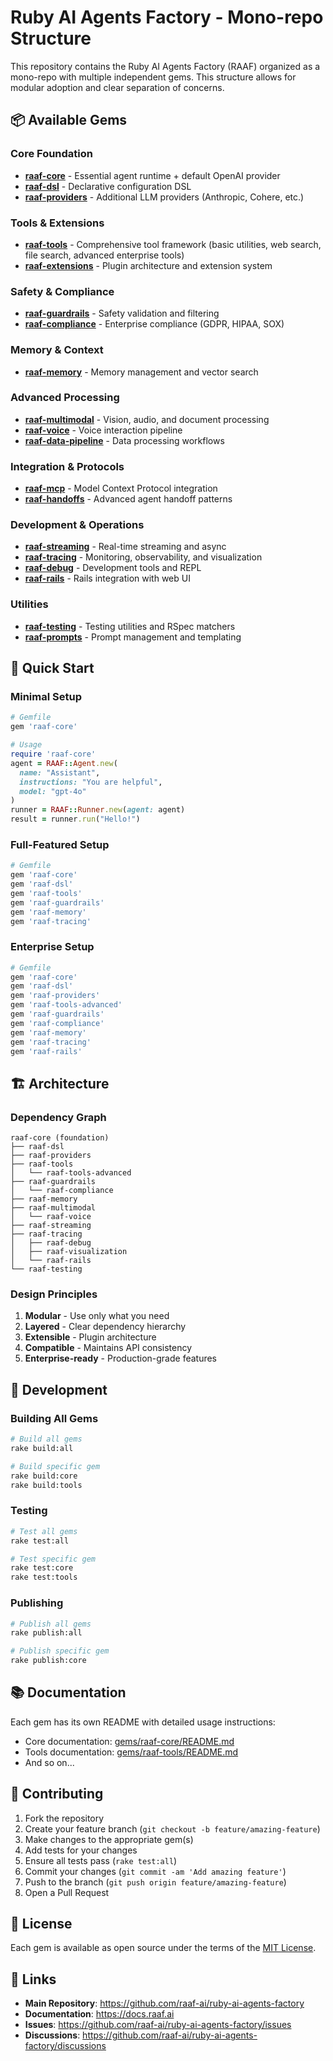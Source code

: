 # Ruby AI Agents Factory - Mono-repo Structure

This repository contains the Ruby AI Agents Factory (RAAF) organized as a mono-repo with multiple independent gems. This structure allows for modular adoption and clear separation of concerns.

## 📦 Available Gems

### Core Foundation
- **[raaf-core](gems/raaf-core/)** - Essential agent runtime + default OpenAI provider
- **[raaf-dsl](gems/raaf-dsl/)** - Declarative configuration DSL
- **[raaf-providers](gems/raaf-providers/)** - Additional LLM providers (Anthropic, Cohere, etc.)

### Tools & Extensions
- **[raaf-tools](gems/raaf-tools/)** - Comprehensive tool framework (basic utilities, web search, file search, advanced enterprise tools)
- **[raaf-extensions](gems/raaf-extensions/)** - Plugin architecture and extension system

### Safety & Compliance
- **[raaf-guardrails](gems/raaf-guardrails/)** - Safety validation and filtering
- **[raaf-compliance](gems/raaf-compliance/)** - Enterprise compliance (GDPR, HIPAA, SOX)

### Memory & Context
- **[raaf-memory](gems/raaf-memory/)** - Memory management and vector search

### Advanced Processing
- **[raaf-multimodal](gems/raaf-multimodal/)** - Vision, audio, and document processing
- **[raaf-voice](gems/raaf-voice/)** - Voice interaction pipeline
- **[raaf-data-pipeline](gems/raaf-data-pipeline/)** - Data processing workflows

### Integration & Protocols
- **[raaf-mcp](gems/raaf-mcp/)** - Model Context Protocol integration
- **[raaf-handoffs](gems/raaf-handoffs/)** - Advanced agent handoff patterns

### Development & Operations
- **[raaf-streaming](gems/raaf-streaming/)** - Real-time streaming and async
- **[raaf-tracing](gems/raaf-tracing/)** - Monitoring, observability, and visualization
- **[raaf-debug](gems/raaf-debug/)** - Development tools and REPL
- **[raaf-rails](gems/raaf-rails/)** - Rails integration with web UI

### Utilities
- **[raaf-testing](gems/raaf-testing/)** - Testing utilities and RSpec matchers
- **[raaf-prompts](gems/raaf-prompts/)** - Prompt management and templating

## 🚀 Quick Start

### Minimal Setup
```ruby
# Gemfile
gem 'raaf-core'

# Usage
require 'raaf-core'
agent = RAAF::Agent.new(
  name: "Assistant",
  instructions: "You are helpful",
  model: "gpt-4o"
)
runner = RAAF::Runner.new(agent: agent)
result = runner.run("Hello!")
```

### Full-Featured Setup
```ruby
# Gemfile
gem 'raaf-core'
gem 'raaf-dsl'
gem 'raaf-tools'
gem 'raaf-guardrails'
gem 'raaf-memory'
gem 'raaf-tracing'
```

### Enterprise Setup
```ruby
# Gemfile
gem 'raaf-core'
gem 'raaf-dsl'
gem 'raaf-providers'
gem 'raaf-tools-advanced'
gem 'raaf-guardrails'
gem 'raaf-compliance'
gem 'raaf-memory'
gem 'raaf-tracing'
gem 'raaf-rails'
```

## 🏗️ Architecture

### Dependency Graph
```
raaf-core (foundation)
├── raaf-dsl
├── raaf-providers
├── raaf-tools
│   └── raaf-tools-advanced
├── raaf-guardrails
│   └── raaf-compliance
├── raaf-memory
├── raaf-multimodal
│   └── raaf-voice
├── raaf-streaming
├── raaf-tracing
│   ├── raaf-debug
│   ├── raaf-visualization
│   └── raaf-rails
└── raaf-testing
```

### Design Principles
1. **Modular** - Use only what you need
2. **Layered** - Clear dependency hierarchy
3. **Extensible** - Plugin architecture
4. **Compatible** - Maintains API consistency
5. **Enterprise-ready** - Production-grade features

## 🔧 Development

### Building All Gems
```bash
# Build all gems
rake build:all

# Build specific gem
rake build:core
rake build:tools
```

### Testing
```bash
# Test all gems
rake test:all

# Test specific gem
rake test:core
rake test:tools
```

### Publishing
```bash
# Publish all gems
rake publish:all

# Publish specific gem
rake publish:core
```

## 📚 Documentation

Each gem has its own README with detailed usage instructions:
- Core documentation: [gems/raaf-core/README.md](gems/raaf-core/README.md)
- Tools documentation: [gems/raaf-tools/README.md](gems/raaf-tools/README.md)
- And so on...

## 🤝 Contributing

1. Fork the repository
2. Create your feature branch (`git checkout -b feature/amazing-feature`)
3. Make changes to the appropriate gem(s)
4. Add tests for your changes
5. Ensure all tests pass (`rake test:all`)
6. Commit your changes (`git commit -am 'Add amazing feature'`)
7. Push to the branch (`git push origin feature/amazing-feature`)
8. Open a Pull Request

## 📄 License

Each gem is available as open source under the terms of the [MIT License](LICENSE).

## 🔗 Links

- **Main Repository**: https://github.com/raaf-ai/ruby-ai-agents-factory
- **Documentation**: https://docs.raaf.ai
- **Issues**: https://github.com/raaf-ai/ruby-ai-agents-factory/issues
- **Discussions**: https://github.com/raaf-ai/ruby-ai-agents-factory/discussions